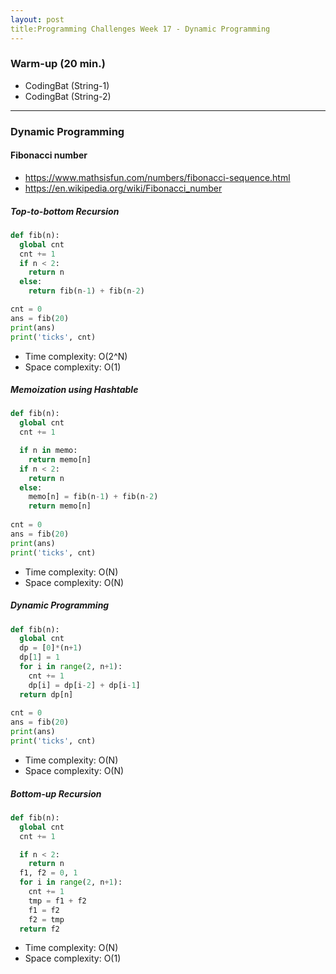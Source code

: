```yaml
---
layout: post
title:Programming Challenges Week 17 - Dynamic Programming
---
```


### Warm-up (20 min.)
- CodingBat (String-1)
- CodingBat (String-2)

---

### Dynamic Programming

#### Fibonacci number
- https://www.mathsisfun.com/numbers/fibonacci-sequence.html
- https://en.wikipedia.org/wiki/Fibonacci_number

##### Top-to-bottom Recursion
```py
def fib(n):
  global cnt
  cnt += 1
  if n < 2:
    return n
  else:
    return fib(n-1) + fib(n-2)

cnt = 0
ans = fib(20)
print(ans)
print('ticks', cnt)

```
- Time complexity: O(2^N)
- Space complexity: O(1)

##### Memoization using Hashtable

```py
def fib(n):
  global cnt
  cnt += 1

  if n in memo:
    return memo[n]
  if n < 2:
    return n
  else:
    memo[n] = fib(n-1) + fib(n-2)
    return memo[n]
    
cnt = 0
ans = fib(20)
print(ans)
print('ticks', cnt)    
```    
- Time complexity: O(N)
- Space complexity: O(N)

##### Dynamic Programming
```py
def fib(n):
  global cnt
  dp = [0]*(n+1)
  dp[1] = 1
  for i in range(2, n+1):
    cnt += 1
    dp[i] = dp[i-2] + dp[i-1]
  return dp[n]
  
cnt = 0
ans = fib(20)
print(ans)
print('ticks', cnt)
```
- Time complexity: O(N)
- Space complexity: O(N)

##### Bottom-up Recursion
```py
def fib(n):
  global cnt
  cnt += 1

  if n < 2:
    return n
  f1, f2 = 0, 1
  for i in range(2, n+1):
    cnt += 1
    tmp = f1 + f2
    f1 = f2
    f2 = tmp
  return f2
  ```
- Time complexity: O(N)
- Space complexity: O(1)
